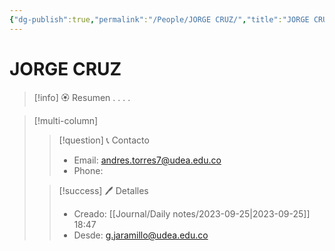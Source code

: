```yaml
---
{"dg-publish":true,"permalink":"/People/JORGE CRUZ/","title":"JORGE CRUZ","tags":["NoteType/Person"],"updated":"2023-09-25T18:47:17.261-05:00"}
---
```



# JORGE CRUZ

> [!info] 🏵️ Resumen
> .
> .
> .
> .

> [!multi-column]
> 
> > [!question] 📞 Contacto
> > - Email: andres.torres7@udea.edu.co 
> > - Phone:  
> 
> > [!success] 🖊️ Detalles
> > - Creado: [[Journal/Daily notes/2023-09-25\|2023-09-25]] 18:47
> > - Desde: g.jaramillo@udea.edu.co  
